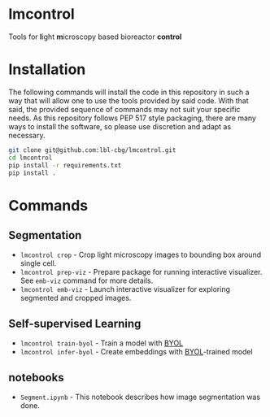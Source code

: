 # lmcontrol
Tools for **l**ight **m**icroscopy based bioreactor **control**

# Installation

The following commands will install the code in this repository in such a way
that will allow one to use the tools provided by said code. With that said, 
the provided sequence of commands may not suit your specific needs.
As this repository follows PEP 517 style packaging, there are many 
ways to install the software, so please use discretion and adapt as necessary.

```bash
git clone git@github.com:lbl-cbg/lmcontrol.git
cd lmcontrol
pip install -r requirements.txt
pip install .
```

# Commands

## Segmentation

- `lmcontrol crop` - Crop light microscopy images to bounding box around single 
                     cell.
- `lmcontrol prep-viz` - Prepare package for running interactive visualizer. 
                         See `emb-viz` command for more details.
- `lmcontrol emb-viz` - Launch interactive visualizer for exploring segmented and 
                        cropped images.

## Self-supervised Learning

- `lmcontrol train-byol` - Train a model with [BYOL](https://arxiv.org/abs/2006.07733)
- `lmcontrol infer-byol` - Create embeddings with [BYOL](https://arxiv.org/abs/2006.07733)-trained model

## notebooks

- `Segment.ipynb` - This notebook describes how image segmentation was done.
